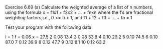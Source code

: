 Exercise 6.69 (a) 
Calculate the weighted average of a list of n numbers, using the formula
x = f1x1 + f2x2 + ... + fnxn
where the f’s are fractional weighting factors,i.e.,
0 <= fi < 1, and f1 + f2 + f3 + ... + fn = 1

Test your program with the following data:

i = 1   f = 0.06  x = 27.5
    2       0.08      13.4
    3       0.08      53.8
    4       0.10      29.2
    5       0.10      74.5
    6       0.10      87.0
    7       0.12      39.9
    8       0.12      47.7
    9       0.12      8.1
    10      0.12      63.2
